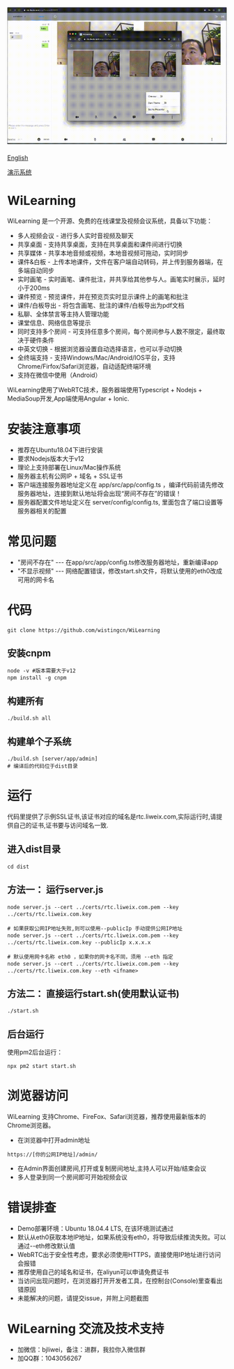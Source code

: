 ![Wi2_Whiteboard](res/wi2.gif)
----
[English](README-en.md)

[演示系统](https://rtc.liweix.com/admin)
# WiLearning
WiLearning 是一个开源、免费的在线课堂及视频会议系统，具备以下功能：
* 多人视频会议 - 进行多人实时音视频及聊天
* 共享桌面 - 支持共享桌面，支持在共享桌面和课件间进行切换
* 共享媒体 - 共享本地音频或视频，本地音视频可拖动，实时同步
* 课件&白板 - 上传本地课件，文件在客户端自动转码，并上传到服务器端，在多端自动同步
* 实时画笔 - 实时画笔、课件批注，并共享给其他参与人。画笔实时展示，延时小于200ms
* 课件预览 - 预览课件，并在预览页实时显示课件上的画笔和批注
* 课件/白板导出 - 将包含画笔、批注的课件/白板导出为pdf文档
* 私聊、全体禁言等主持人管理功能
* 课堂信息、网络信息等提示
* 同时支持多个房间 - 可支持任意多个房间，每个房间参与人数不限定，最终取决于硬件条件
* 中英文切换 - 根据浏览器设置自动选择语言，也可以手动切换
* 全终端支持 - 支持Windows/Mac/Android/IOS平台，支持Chrome/Firfox/Safari浏览器，自动适配终端环境
* 支持在微信中使用（Android）

WiLearning使用了WebRTC技术，服务器端使用Typescript + Nodejs + MediaSoup开发,App端使用Angular + Ionic.

# 安装注意事项
* 推荐在Ubuntu18.04下进行安装
* 要求Nodejs版本大于v12
* 理论上支持部署在Linux/Mac操作系统
* 服务器主机有公网IP + 域名 + SSL证书
* 客户端连接服务器地址定义在 app/src/app/config.ts ，编译代码前请先修改服务器地址，连接到默认地址将会出现“房间不存在”的错误！
* 服务器配置文件地址定义在 server/config/config.ts, 里面包含了端口设置等服务器相关的配置

# 常见问题
* "房间不存在" --- 在app/src/app/config.ts修改服务器地址，重新编译app
* "不显示视频" --- 网络配置错误，修改start.sh文件，将默认使用的eth0改成可用的网卡名

# 代码
```
git clone https://github.com/wistingcn/WiLearning
```

## 安装cnpm
```
node -v #版本需要大于v12
npm install -g cnpm
```

## 构建所有
```
./build.sh all
```

## 构建单个子系统
```
./build.sh [server/app/admin]
# 编译后的代码位于dist目录
```

# 运行
代码里提供了示例SSL证书,该证书对应的域名是rtc.liweix.com,实际运行时,请提供自己的证书,证书要与访问域名一致.
## 进入dist目录
```
cd dist
```

## 方法一： 运行server.js
```
node server.js --cert ../certs/rtc.liweix.com.pem --key ../certs/rtc.liweix.com.key

# 如果获取公网IP地址失败,则可以使用--publicIp 手动提供公网IP地址
node server.js --cert ../certs/rtc.liweix.com.pem --key ../certs/rtc.liweix.com.key --publicIp x.x.x.x

# 默认使用网卡名称 eth0 ，如果你的网卡名不同，须用 --eth 指定
node server.js --cert ../certs/rtc.liweix.com.pem --key ../certs/rtc.liweix.com.key --eth <ifname>
```

## 方法二： 直接运行start.sh(使用默认证书)
```
./start.sh
```

## 后台运行
使用pm2后台运行：
```
npx pm2 start start.sh
```

# 浏览器访问
WiLearning 支持Chrome、FireFox、Safari浏览器，推荐使用最新版本的Chrome浏览器。
* 在浏览器中打开admin地址
```
https://[你的公网IP地址]/admin/
```
* 在Admin界面创建房间,打开或复制房间地址,主持人可以开始/结束会议
* 多人登录到同一个房间即可开始视频会议

# 错误排查
* Demo部署环境：Ubuntu 18.04.4 LTS, 在该环境测试通过
* 默认从eth0获取本地IP地址，如果系统没有eth0，将导致后续推流失败。可以通过--eth修改默认值
* WebRTC出于安全性考虑，要求必须使用HTTPS，直接使用IP地址进行访问会报错
* 推荐使用自己的域名和证书，在aliyun可以申请免费证书
* 当访问出现问题时，在浏览器打开开发者工具，在控制台(Console)里查看出错原因
* 未能解决的问题，请提交issue，并附上问题截图

# WiLearning 交流及技术支持
* 加微信：bjliwei，备注：进群，我拉你入微信群
* 加QQ群：1043056267
